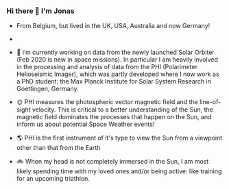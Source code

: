 ### Hi there 👋 I'm Jonas

- From Belgium, but lived in the UK, USA, Australia and now Germany!
- 
- 🔭 I’m currently working on data from the newly launched Solar Orbiter (Feb 2020 is new in space missions). In particular I am heavily involved in the processing and analysis of data from the PHI (Polarimeter Helioseismic Imager), which was partly developed where I now work as a PhD student: the Max Planck Institute for Solar System Research in Goettingen, Germany.
- 🌞 PHI measures the photospheric vector magnetic field and the line-of-sight velocity. This is critical to a better understanding of the Sun, the magnetic field dominates the processes that happen on the Sun, and inform us about potential Space Weather events!
- 🌎 PHI is the first instrument of it's type to view the Sun from a viewpoint other than that from the Earth

- 🚲 When my head is not completely immersed in the Sun, I am most likely spending time with my loved ones and/or being active: like training for an upcoming triathlon.
<!--
**JonasSinjan/JonasSinjan** is a ✨ _special_ ✨ repository because its `README.md` (this file) appears on your GitHub profile.

Here are some ideas to get you started:


- 🌱 I’m currently learning ...
- 👯 I’m looking to collaborate on ...
- 🤔 I’m looking for help with ...
- 💬 Ask me about ...
- 📫 How to reach me: ...
- 😄 Pronouns: ...
- ⚡ Fun fact: ...
-->
